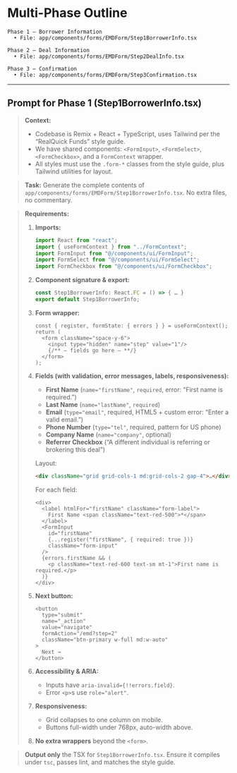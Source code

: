 # Multi-Phase Outline

```
Phase 1 – Borrower Information
  • File: app/components/forms/EMDForm/Step1BorrowerInfo.tsx

Phase 2 – Deal Information
  • File: app/components/forms/EMDForm/Step2DealInfo.tsx

Phase 3 – Confirmation
  • File: app/components/forms/EMDForm/Step3Confirmation.tsx
```

---

## Prompt for Phase 1 (Step1BorrowerInfo.tsx)

> **Context:**
> - Codebase is Remix + React + TypeScript, uses Tailwind per the “RealQuick Funds” style guide.
> - We have shared components: `<FormInput>`, `<FormSelect>`, `<FormCheckbox>`, and a `FormContext` wrapper.
> - All styles must use the `.form-*` classes from the style guide, plus Tailwind utilities for layout.

> **Task:**
> Generate the complete contents of `app/components/forms/EMDForm/Step1BorrowerInfo.tsx`. No extra files, no commentary.

> **Requirements:**
> 1. **Imports:**
>    ```ts
>    import React from "react";
>    import { useFormContext } from "../FormContext";
>    import FormInput from "@/components/ui/FormInput";
>    import FormSelect from "@/components/ui/FormSelect";
>    import FormCheckbox from "@/components/ui/FormCheckbox";
>    ```
> 2. **Component signature & export:**
>    ```ts
>    const Step1BorrowerInfo: React.FC = () => { … }
>    export default Step1BorrowerInfo;
>    ```
> 3. **Form wrapper:**
>    ```tsx
>    const { register, formState: { errors } } = useFormContext();
>    return (
>      <form className="space-y-6">
>        <input type="hidden" name="step" value="1"/>
>        {/** — fields go here — **/}
>      </form>
>    );
>    ```
> 4. **Fields (with validation, error messages, labels, responsiveness):**
>    - **First Name** (`name="firstName"`, `required`, error: “First name is required.”)
>    - **Last Name** (`name="lastName"`, `required`)
>    - **Email** (`type="email"`, required, HTML5 + custom error: “Enter a valid email.”)
>    - **Phone Number** (`type="tel"`, required, pattern for US phone)
>    - **Company Name** (`name="company"`, optional)
>    - **Referrer Checkbox** (“A different individual is referring or brokering this deal”)
>
>    Layout:
>    ```html
>    <div className="grid grid-cols-1 md:grid-cols-2 gap-4">…</div>
>    ```
>    For each field:
>    ```tsx
>    <div>
>      <label htmlFor="firstName" className="form-label">
>        First Name <span className="text-red-500">*</span>
>      </label>
>      <FormInput
>        id="firstName"
>        {...register("firstName", { required: true })}
>        className="form-input"
>      />
>      {errors.firstName && (
>        <p className="text-red-600 text-sm mt-1">First name is required.</p>
>      )}
>    </div>
>    ```
> 5. **Next button:**
>    ```tsx
>    <button
>      type="submit"
>      name="_action"
>      value="navigate"
>      formAction="/emd?step=2"
>      className="btn-primary w-full md:w-auto"
>    >
>      Next →
>    </button>
>    ```
> 6. **Accessibility & ARIA:**
>    - Inputs have `aria-invalid={!!errors.field}`.
>    - Error `<p>`s use `role="alert"`.
> 7. **Responsiveness:**
>    - Grid collapses to one column on mobile.
>    - Buttons full-width under 768px, auto-width above.
> 8. **No extra wrappers** beyond the `<form>`.

> **Output only** the TSX for `Step1BorrowerInfo.tsx`.
> Ensure it compiles under `tsc`, passes lint, and matches the style guide.
